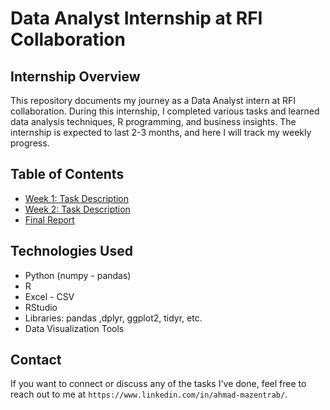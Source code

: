 # Data Analyst Internship at RFI Collaboration

## Internship Overview

This repository documents my journey as a Data Analyst intern at RFI collaboration. During this internship, I completed various tasks and learned data analysis techniques, R programming, and business insights. The internship is expected to last 2-3 months, and here I will track my weekly progress.

## Table of Contents

- [Week 1: Task Description](Task_1/README.md)
- [Week 2: Task Description](Task_2/README.md)
- [Final Report](./Final-Report/summary.md)

## Technologies Used

- Python (numpy - pandas)
- R
- Excel - CSV
- RStudio
- Libraries: pandas ,dplyr, ggplot2, tidyr, etc.
- Data Visualization Tools

## Contact

If you want to connect or discuss any of the tasks I've done, feel free to reach out to me at `https://www.linkedin.com/in/ahmad-mazentrab/`.
